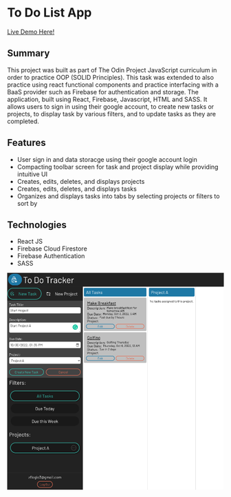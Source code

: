 # To Do List App

[Live Demo Here!](https://zflegle3.github.io/to-do-list/)

## Summary

This project was built as part of The Odin Project JavaScript curriculum in order to practice OOP (SOLID Principles). This task was extended to also practice using react functional components and practice interfacing with a BaaS provider such as Firebase for authentication and storage. The application, built using React, Firebase, Javascript, HTML and SASS. It allows users to sign in using their google account, to create new tasks or projects, to display task by various filters, and to update tasks as they are completed. 

## Features
* User sign in and data storacge using their google account login
* Compacting toolbar screen for task and project display while providing intuitive UI
* Creates, edits, deletes, and displays projects
* Creates, edits, deletes, and displays tasks
* Organizes and displays tasks into tabs by selecting projects or filters to sort by

## Technologies
* React JS
* Firebase Cloud Firestore 
* Firebase Authentication
* SASS


![demo image](https://raw.githubusercontent.com/zflegle3/to-do-list/main/src/images/to-do-app-demo.png)
